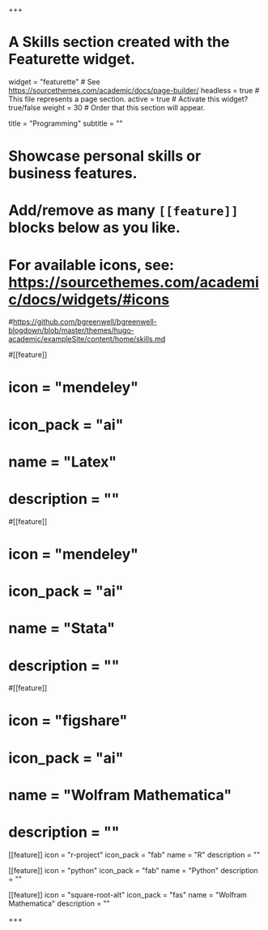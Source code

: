 +++
# A Skills section created with the Featurette widget.
widget = "featurette"  # See https://sourcethemes.com/academic/docs/page-builder/
headless = true  # This file represents a page section.
active = true  # Activate this widget? true/false
weight = 30  # Order that this section will appear.

title = "Programming"
subtitle = ""

# Showcase personal skills or business features.
#
# Add/remove as many `[[feature]]` blocks below as you like.
#
# For available icons, see: https://sourcethemes.com/academic/docs/widgets/#icons

#https://github.com/bgreenwell/bgreenwell-blogdown/blob/master/themes/hugo-academic/exampleSite/content/home/skills.md


#[[feature]]
#  icon = "mendeley"
#  icon_pack = "ai"
#    name = "Latex"
#  description = ""

#[[feature]]
#  icon = "mendeley"
#  icon_pack = "ai"
#    name = "Stata"
#  description = ""

#[[feature]]
#  icon = "figshare"
#  icon_pack = "ai"
#    name = "Wolfram Mathematica"
#  description = ""


[[feature]]
  icon = "r-project"
  icon_pack = "fab"
  name = "R"
  description = ""

[[feature]]
  icon = "python"
  icon_pack = "fab"
  name = "Python"
  description = ""  

[[feature]]
  icon = "square-root-alt"
  icon_pack = "fas"
    name = "Wolfram Mathematica"
  description = ""





+++
